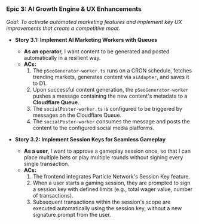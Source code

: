 ### **Epic 3: AI Growth Engine & UX Enhancements**

_Goal: To activate automated marketing features and implement key UX improvements that create a competitive moat._

- **Story 3.1: Implement AI Marketing Workers with Queues**

  - **As an operator,** I want content to be generated and posted automatically in a resilient way.
  - **ACs:**
    1.  The `pSeoGenerator-worker.ts` runs on a CRON schedule, fetches trending markets, generates content via `aiAdapter`, and saves it to D1.
    2.  Upon successful content generation, the `pSeoGenerator-worker` pushes a message containing the new content's metadata to a **Cloudflare Queue**.
    3.  The `socialPoster-worker.ts` is configured to be triggered by messages on the Cloudflare Queue.
    4.  The `socialPoster-worker` consumes the message and posts the content to the configured social media platforms.

- **Story 3.2: Implement Session Keys for Seamless Gameplay**
  - **As a user,** I want to approve a gameplay session once, so that I can place multiple bets or play multiple rounds without signing every single transaction.
  - **ACs:**
    1.  The frontend integrates Particle Network's Session Key feature.
    2.  When a user starts a gaming session, they are prompted to sign a session key with defined limits (e.g., total wager value, number of transactions).
    3.  Subsequent transactions within the session's scope are executed automatically using the session key, without a new signature prompt from the user.
